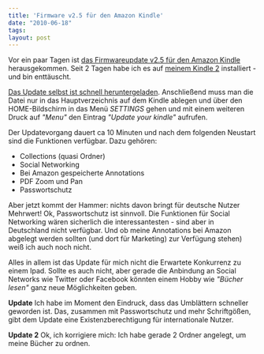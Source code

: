 ```yaml
---
title: 'Firmware v2.5 für den Amazon Kindle'
date: "2010-06-18"
tags: 
layout: post
---
```

Vor ein paar Tagen ist <a href="http://www.amazon.com/gp/help/customer/display.html?nodeId=200324680">das Firmwareupdate v2.5 für den Amazon Kindle</a> herausgekommen. Seit 2 Tagen habe ich es auf <a href="http://blog.kopis.de/2010/02/05/demnachst-in-meinem-rucksack-amazon-kindle/">meinem Kindle 2</a> installiert - und bin enttäuscht.

<a href="http://www.amazon.com/gp/help/customer/display.html/ref=hp_kswup_nav_manup?nodeId=200324680&amp;#manual">Das Update selbst ist schnell heruntergeladen</a>. Anschließend muss man die Datei nur in das Hauptverzeichnis auf dem Kindle ablegen und über den HOME-Bildschirm in das Menü *SETTINGS* gehen und mit einem weiteren Druck auf *"Menu"* den Eintrag *"Update your kindle"* aufrufen.

Der Updatevorgang dauert ca 10 Minuten und nach dem folgenden Neustart sind die Funktionen verfügbar. Dazu gehören:

* Collections (quasi Ordner)
* Social Networking
* Bei Amazon gespeicherte Annotations
* PDF Zoom und Pan
* Passwortschutz

Aber jetzt kommt der Hammer: nichts davon bringt für deutsche Nutzer Mehrwert! Ok, Passwortschutz ist sinnvoll. Die Funktionen für Social Networking wären sicherlich die interessantesten - sind aber in Deutschland nicht verfügbar. Und ob meine Annotations bei Amazon abgelegt werden sollten (und dort für Marketing) zur Verfügung stehen) weiß ich auch noch nicht.

Alles in allem ist das Update für mich nicht die Erwartete Konkurrenz zu einem Ipad. Sollte es auch nicht, aber gerade die Anbindung an Social Networks wie Twitter oder Facebook könnten einem Hobby wie *"Bücher lesen"* ganz neue Möglichkeiten geben.

**Update** Ich habe im Moment den Eindruck, dass das Umblättern schneller geworden ist. Das, zusammen mit Passwortschutz und mehr Schriftgößen, gibt dem Update eine Existenzberechtigung für internationale Nutzer.

**Update 2** Ok, ich korrigiere mich: Ich habe gerade 2 Ordner angelegt, um meine Bücher zu ordnen.
